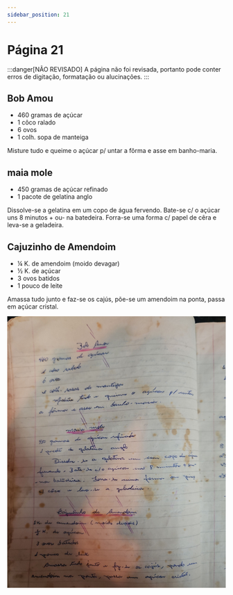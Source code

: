 ```yaml
---
sidebar_position: 21
---
```

# Página 21
:::danger[NÃO REVISADO]
A página não foi revisada, portanto pode conter erros de digitação, formatação ou alucinações.
:::
## Bob Amou

-   460 gramas de açúcar
-   1 côco ralado
-   6 ovos
-   1 colh. sopa de manteiga

Misture tudo e queime o açúcar p/ untar
a fôrma e asse em banho-maria.

## maia mole

-   450 gramas de açúcar refinado
-   1 pacote de gelatina anglo

Dissolve-se a gelatina em um copo de água
fervendo. Bate-se c/ o açúcar uns 8 minutos + ou-
na batedeira. Forra-se uma forma c/ papel
de cêra e leva-se a geladeira.

## Cajuzinho de Amendoim

-   ¼ K. de amendoim (moido devagar)
-   ½ K. de açúcar
-   3 ovos batidos
-   1 pouco de leite

Amassa tudo junto e faz-se os cajús, põe-se um
amendoim na ponta, passa em açúcar cristal.

![imagem base](./images/page_21.png)